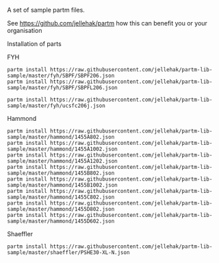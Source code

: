 A set of sample partm files.

See https://github.com/jellehak/partm how this can benefit you or your organisation

Installation of parts

FYH

    partm install https://raw.githubusercontent.com/jellehak/partm-lib-sample/master/fyh/SBPF/SBPF206.json
    partm install https://raw.githubusercontent.com/jellehak/partm-lib-sample/master/fyh/SBPF/SBPFL206.json

    partm install https://raw.githubusercontent.com/jellehak/partm-lib-sample/master/fyh/ucsfc206j.json

Hammond

    partm install https://raw.githubusercontent.com/jellehak/partm-lib-sample/master/hammond/1455A802.json
    partm install https://raw.githubusercontent.com/jellehak/partm-lib-sample/master/hammond/1455A1002.json
    partm install https://raw.githubusercontent.com/jellehak/partm-lib-sample/master/hammond/1455A1202.json
    partm install https://raw.githubusercontent.com/jellehak/partm-lib-sample/master/hammond/1455B802.json
    partm install https://raw.githubusercontent.com/jellehak/partm-lib-sample/master/hammond/1455B1002.json
    partm install https://raw.githubusercontent.com/jellehak/partm-lib-sample/master/hammond/1455C802.json
    partm install https://raw.githubusercontent.com/jellehak/partm-lib-sample/master/hammond/1455D802.json
    partm install https://raw.githubusercontent.com/jellehak/partm-lib-sample/master/hammond/1455D602.json
    
Shaeffler

    partm install https://raw.githubusercontent.com/jellehak/partm-lib-sample/master/shaeffler/PSHE30-XL-N.json
